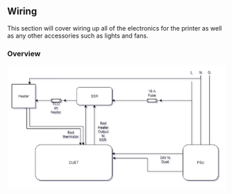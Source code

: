 ## Wiring

This section will cover wiring up all of the electronics for the printer as well as any other accessories such as lights and fans.

### Overview
![Core XY Printer Wiring](Pictures/01_Belted_Core_XY_Wiring.PNG)
